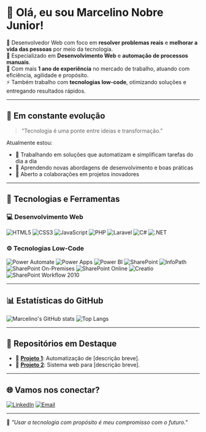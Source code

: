# 👋 Olá, eu sou Marcelino Nobre Junior!

🎯 Desenvolvedor Web com foco em **resolver problemas reais** e **melhorar a vida das pessoas** por meio da tecnologia.  
🔧 Especializado em **Desenvolvimento Web** e **automação de processos manuais**.  
💼 Com mais **1 ano de experiência** no mercado de trabalho, atuando com eficiência, agilidade e propósito.  
⚡ Também trabalho com **tecnologias low-code**, otimizando soluções e entregando resultados rápidos.

---

## 🚀 Em constante evolução

> "Tecnologia é uma ponte entre ideias e transformação."

Atualmente estou:
- 🔭 Trabalhando em soluções que automatizam e simplificam tarefas do dia a dia
- 🌱 Aprendendo novas abordagens de desenvolvimento e boas práticas
- 🤝 Aberto a colaborações em projetos inovadores
---

## 🧰 Tecnologias e Ferramentas

### 💻 Desenvolvimento Web

![HTML5](https://img.shields.io/badge/HTML5-E34F26?style=for-the-badge&logo=html5&logoColor=white)
![CSS3](https://img.shields.io/badge/CSS3-1572B6?style=for-the-badge&logo=css3&logoColor=white)
![JavaScript](https://img.shields.io/badge/JavaScript-F7DF1E?style=for-the-badge&logo=javascript&logoColor=black)
![PHP](https://img.shields.io/badge/PHP-777BB4?style=for-the-badge&logo=php&logoColor=white)
![Laravel](https://img.shields.io/badge/Laravel-E74430?style=for-the-badge&logo=laravel&logoColor=white)
![C#](https://img.shields.io/badge/C%23-239120?style=for-the-badge&logo=c-sharp&logoColor=white)
![.NET](https://img.shields.io/badge/.NET-512BD4?style=for-the-badge&logo=dotnet&logoColor=white)

### ⚙️ Tecnologias Low-Code

![Power Automate](https://img.shields.io/badge/Power%20Automate-0078D4?style=for-the-badge&logo=Microsoft-Power-Automate&logoColor=white)
![Power Apps](https://img.shields.io/badge/Power%20Apps-742774?style=for-the-badge&logo=powerapps&logoColor=white)
![Power BI](https://img.shields.io/badge/Power%20BI-F2C811?style=for-the-badge&logo=powerbi&logoColor=black)
![SharePoint](https://img.shields.io/badge/SharePoint-0078D4?style=for-the-badge&logo=microsoft-sharepoint&logoColor=white)
![InfoPath](https://img.shields.io/badge/InfoPath%202013-8032A0?style=for-the-badge&logo=microsoft&logoColor=white)
![SharePoint On-Premises](https://img.shields.io/badge/SharePoint%20On--Premises-0078D4?style=for-the-badge&logo=microsoft&logoColor=white)
![SharePoint Online](https://img.shields.io/badge/SharePoint%20Online-0078D4?style=for-the-badge&logo=microsoft&logoColor=white)
![Creatio](https://img.shields.io/badge/Creatio%20by%20Terrasoft-FE5000?style=for-the-badge&logo=creatio&logoColor=white)
![SharePoint Workflow 2010](https://img.shields.io/badge/Workflow%202010-0078D4?style=for-the-badge&logo=microsoft&logoColor=white)

---

## 📊 Estatísticas do GitHub

![Marcelino's GitHub stats](https://github-readme-stats.vercel.app/api?username=Marcelinojr&show_icons=true&theme=radical)
![Top Langs](https://github-readme-stats.vercel.app/api/top-langs/?username=Marcelinojr&layout=compact&theme=radical)

---

## 📌 Repositórios em Destaque

- 🔹 [**Projeto 1**](#): Automatização de [descrição breve].
- 🔹 [**Projeto 2**](#): Sistema web para [descrição breve].

---

## 🌐 Vamos nos conectar?

[![LinkedIn](https://img.shields.io/badge/LinkedIn-0077B5?style=for-the-badge&logo=linkedin&logoColor=white)](https://www.linkedin.com/in/marcelinonobrejunior/)
[![Email](https://img.shields.io/badge/Email-D14836?style=for-the-badge&logo=gmail&logoColor=white)](mailto:mnobre955@gmail.com)

---

🧡 _"Usar a tecnologia com propósito é meu compromisso com o futuro."_
